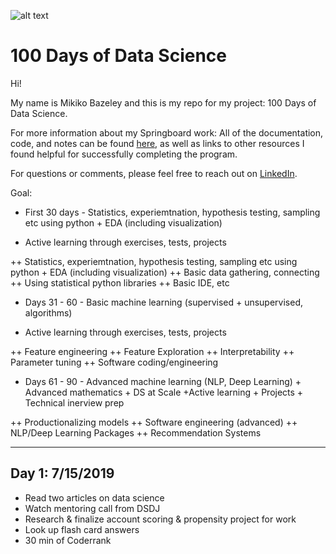 ![alt text](
       https://github.com/MMBazel/springboard-program/blob/master/0.jpg
      )



# 100 Days of Data Science

Hi!

My name is Mikiko Bazeley and this is my repo for my project: 100 Days of Data Science. 


For more information about my Springboard work: All of the documentation, code, and notes can be found [here](https://github.com/MMBazel/springboard-program), as well as links to other resources I found helpful for successfully completing the program. 

For questions or comments, please feel free to reach out on [LinkedIn](https://www.linkedin.com/in/mikikobazeley/). 

Goal:

* First 30 days - Statistics, experiemtnation, hypothesis testing, sampling etc using python + EDA (including visualization)
+ Active learning through exercises, tests, projects

++ Statistics, experiemtnation, hypothesis testing, sampling etc using python + EDA (including visualization)
++ Basic data gathering, connecting
++ Using statistical python libraries
++ Basic IDE, etc


* Days 31 - 60 - Basic machine learning (supervised + unsupervised, algorithms) 
+ Active learning through exercises, tests, projects

++ Feature engineering
++ Feature Exploration
++ Interpretability
++ Parameter tuning
++ Software coding/engineering



* Days 61 - 90 - Advanced machine learning (NLP, Deep Learning)  + Advanced mathematics + DS at Scale
+Active learning + Projects + Technical inerview prep

++ Productionalizing models
++ Software engineering (advanced)
++ NLP/Deep Learning Packages
++ Recommendation Systems

--------------------------------------------------------------------------------------------------------------------------------

## Day 1: 7/15/2019
* Read two articles on data science
* Watch mentoring call from DSDJ
* Research & finalize account scoring & propensity project for work
* Look up flash card answers
* 30 min of Coderrank

